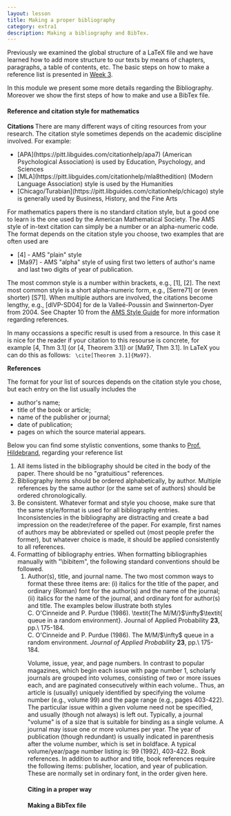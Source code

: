 ```yaml
---
layout: lesson
title: Making a proper bibliography
category: extra1
description: Making a bibliography and BibTex.
---
```


Previously we examined the global structure of a LaTeX file and
we have learned how to add more structure to our texts by means 
of chapters, paragraphs, a table of contents, etc. The basic steps
on how to make a reference list is presented in [Week 3](http://uva-fnwi.github.io/LaTeX/week3/structure2/).

In this module we present some more details regarding the Bibliography. Moreover we show
the first steps of how to make and use a BibTex file.

#### Reference and citation style for mathematics

<b> Citations </b>
There are many different ways of citing resources from your research. The citation style 
sometimes depends on the academic discipline involved. For example:

<ul><li>[APA](https://pitt.libguides.com/citationhelp/apa7) (American Psychological Association) is used by Education, Psychology, and Sciences</li>
  <li>[MLA](https://pitt.libguides.com/citationhelp/mla8thedition) (Modern Language Association) style is used by the Humanities</li>
  <li>[Chicago/Turabian](https://pitt.libguides.com/citationhelp/chicago) style is generally used by Business, History, and the Fine Arts</li></ul>

For mathematics papers there is no standard citation style, but a good one to learn is the one used by the American Mathematical Society.
The AMS style of in-text citation can simply be a number or an alpha-numeric code. The format depends on the citation style you choose, two examples
that are often used are
<ul>
  <li>[4] - AMS "plain" style </li>
  <li> [Ma97] - AMS "alpha" style of using first two letters of author's name and last two digits of year of publication. </li>
</ul>

The most common style is a number within brackets, e.g., [1], [2]. The next most common style is a short alpha-numeric form, e.g., [Serre71] or (even
shorter) [S71]. When multiple authors are involved, the citations become lengthy, e.g., [dlVP-SD04] for de la Valleé-Poussin and Swinnerton-Dyer
from 2004. See Chapter 10 from the [AMS Style Guide](https://www.ams.org/publications/authors/AMS-StyleGuide-online.pdf) for more information regarding
references.

In many occassions a specific result is used from a resource. In this case it is nice for the reader if your citation to this resourse is concrete,
for example [4, Thm 3.1] (or [4, Theorem 3.1]) or [Ma97, Thm 3.1]. In LaTeX you can do this as follows: ` \cite[Theorem 3.1]{Ma97}`. 

<b> References </b>

The format for your list of sources depends on the citation style you chose, but each entry on the list usually includes the
<ul>
  <li> author's name; </li>
  <li> title of the book or article; </li>
  <li> name of the publisher or journal; </li>
  <li> date of publication; </li>
  <li> pages on which the source material appears.</li>
</ul>

Below you can find some stylistic conventions, some thanks to [Prof. Hildebrand](https://faculty.math.illinois.edu/~hildebr/tex/tips-bibliographies.html), 
regarding your reference list

<ol>
  <li> All items listed in the bibliography should be cited in the body of the paper. There should be no "gratuitious" references.</li>
  <li> Bibliography items should be ordered alphabetically, by author. Multiple references by the same author (or the same set of authors) should be ordered chronologically.</li>
  <li> Be consistent. Whatever format and style you choose, make sure that the same style/format is used for all bibliography entries. Inconsistencies in the bibliography are distracting and create a bad impression on the reader/referee of the paper. For example, first names of authors may be abbreviated or spelled out (most people prefer the former), but whatever choice is made, it should be applied consistently to all references.</li>
  <li> Formatting of bibliography entries. When formatting bibliographies manually with "\bibitem", the following standard conventions should be followed.
<ol><li> Author(s), title, and journal name. The two most common ways to format these three items are: (i) italics for the title of the paper, and ordinary (Roman) font for the author(s) and the name of the journal; (ii) italics for the name of the journal, and ordinary font for author(s) and title. The examples below illustrate both styles

<div class="example" markdown="0">
C. O'Cinneide and P. Purdue (1986). \textit{The M/M/}$\infty$\textit{ queue in a random environment}. Journal of Applied Probability <b> 23</b>, pp.\ 175-184.
</div>  

<div class="example" markdown="0">
C. O'Cinneide and P. Purdue (1986). The M/M/$\infty$ queue in a random environment. <i>Journal of Applied Probability</i> <b> 23</b>, pp.\ 175-184.
</div> 

Volume, issue, year, and page numbers. In contrast to popular magazines, which begin each issue with page number 1, scholarly journals are grouped into volumes, consisting of two or more issues each, and are paginated consecutively within each volume.. Thus, an article is (usually) uniquely identified by specifying the volume number (e.g., volume 99) and the page range (e.g., pages 403-422). The particular issue within a given volume need not be specified, and usually (though not always) is left out. Typically, a journal "volume" is of a size that is suitable for binding as a single volume. A journal may issue one or more volumes per year. The year of publication (though redundant) is usually indicated in parenthesis after the volume number, which is set in boldface. A typical volume/year/page number listing is: 99 (1992), 403-422.
Book references. In addition to author and title, book references require the following items: publisher, location, and year of publication. These are normally set in ordinary font, in the order given here.


#### Citing in a proper way




#### Making a BibTex file
